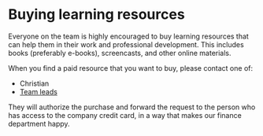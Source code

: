 # Buying learning resources

Everyone on the team is highly encouraged to buy learning resources that can
help them in their work and professional development. This includes books
(preferably e-books), screencasts, and other online materials.

When you find a paid resource that you want to buy, please contact one of:
- Christian
- [Team leads](https://github.com/liefery/don-t-panic/wiki/Teams)

They will authorize the purchase and forward the request to the person who has
access to the company credit card, in a way that makes our finance department
happy.

